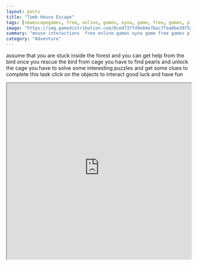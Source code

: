```yaml
---
layout: posts
title: "Tomb House Escape"
tags: [newescapegames, free, online, games, oyna, game, free, games, play, play, games]
image: "https://img.gamedistribution.com/0ced737fd9e84e7bac7fea0be3975a33-512x384.jpeg"
summary: "mouse interactions  free online games oyna game free games play play games"
category: "Adventure"
---
```


assume that you are stuck inside the forest and you can get help from the bird once you rescue the bird from cage you have to find pearls and unlock the cage you have to solve some interesting puzzles and get some clues to complete this task click on the objects to interact good luck and have fun

<iframe width="100%" height="480px;" src="https://flash.gamedistribution.com?game=0ced737fd9e84e7bac7fea0be3975a33"></iframe>